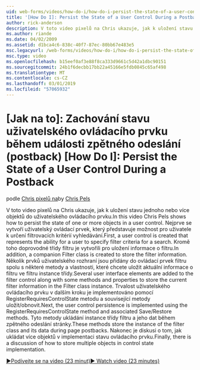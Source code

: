 ```yaml
---
uid: web-forms/videos/how-do-i/how-do-i-persist-the-state-of-a-user-control-during-a-postback
title: '[How Do I]: Persist the State of a User Control During a Postback | Microsoft Docs'
author: rick-anderson
description: V toto video pixelů na Chris ukazuje, jak k uložení stavu jednoho nebo více objektů do uživatelského ovládacího prvku. Nejprve se vytvoří uživatelský ovládací prvek, který představuje abilit...
ms.author: riande
ms.date: 04/02/2009
ms.assetid: d1bca4c6-838c-40f7-87ec-80bb67e483e5
msc.legacyurl: /web-forms/videos/how-do-i/how-do-i-persist-the-state-of-a-user-control-during-a-postback
msc.type: video
ms.openlocfilehash: b15eef0af3e88f8ca333d9661c5d42a1dbc90151
ms.sourcegitcommit: 24b1f6decbb17bb22a45166e5fdb0845c65af498
ms.translationtype: MT
ms.contentlocale: cs-CZ
ms.lasthandoff: 03/01/2019
ms.locfileid: "57065932"
---
```

<a name="how-do-i-persist-the-state-of-a-user-control-during-a-postback"></a>[Jak na to]: Zachování stavu uživatelského ovládacího prvku během události zpětného odeslání (postback)
[How Do I]: Persist the State of a User Control During a Postback
====================
<span data-ttu-id="a7f1c-104">podle [Chris pixelů na](https://twitter.com/chrispels)</span><span class="sxs-lookup"><span data-stu-id="a7f1c-104">by [Chris Pels](https://twitter.com/chrispels)</span></span>

<span data-ttu-id="a7f1c-105">V toto video pixelů na Chris ukazuje, jak k uložení stavu jednoho nebo více objektů do uživatelského ovládacího prvku.</span><span class="sxs-lookup"><span data-stu-id="a7f1c-105">In this video Chris Pels shows how to persist the state of one or more objects in a user control.</span></span> <span data-ttu-id="a7f1c-106">Nejprve se vytvoří uživatelský ovládací prvek, který představuje možnost pro uživatele k určení filtrovacích kritérií vyhledávání.</span><span class="sxs-lookup"><span data-stu-id="a7f1c-106">First, a user control is created that represents the ability for a user to specify filter criteria for a search.</span></span> <span data-ttu-id="a7f1c-107">Kromě toho doprovodné třídy filtru je vytvořili pro uložení informace o filtru.</span><span class="sxs-lookup"><span data-stu-id="a7f1c-107">In addition, a companion Filter class is created to store the filter information.</span></span> <span data-ttu-id="a7f1c-108">Několik prvků uživatelského rozhraní jsou přidány do ovládací prvek filtru spolu s některé metody a vlastnosti, které chcete uložit aktuální informace o filtru ve filtru instance třídy.</span><span class="sxs-lookup"><span data-stu-id="a7f1c-108">Several user interface elements are added to the filter control along with some methods and properties to store the current filter information in the Filter class instance.</span></span> <span data-ttu-id="a7f1c-109">Trvalost uživatelského ovládacího prvku v dalším kroku je implementováno pomocí RegisterRequiresControlState metodu a související metody uložit/obnovit.</span><span class="sxs-lookup"><span data-stu-id="a7f1c-109">Next, the user control persistence is implemented using the RegisterRequiresControlState method and associated Save/Restore methods.</span></span> <span data-ttu-id="a7f1c-110">Tyto metody ukládání instance třídy filtru a jeho dat během zpětného odeslání stránky.</span><span class="sxs-lookup"><span data-stu-id="a7f1c-110">These methods store the instance of the filter class and its data during page postbacks.</span></span> <span data-ttu-id="a7f1c-111">Nakonec je diskusi o tom, jak ukládat více objektů v implementaci stavu ovládacího prvku.</span><span class="sxs-lookup"><span data-stu-id="a7f1c-111">Finally, there is a discussion of how to store multiple objects in control state implementation.</span></span>

[<span data-ttu-id="a7f1c-112">&#9654;Podívejte se na video (23 minut)</span><span class="sxs-lookup"><span data-stu-id="a7f1c-112">&#9654; Watch video (23 minutes)</span></span>](https://channel9.msdn.com/Blogs/ASP-NET-Site-Videos/how-do-i-persist-the-state-of-a-user-control-during-a-postback)
